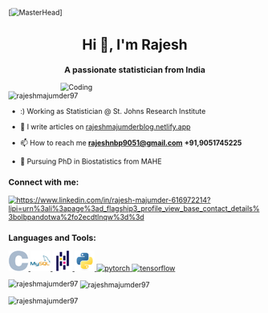 [![MasterHead](https://th.bing.com/th/id/R.9d7f465640409458b81bc841e29b2663?rik=6Vm%2ft0xpeq%2fRzA&riu=http%3a%2f%2fwww.wallpapersin4k.org%2fwp-content%2fuploads%2f2017%2f04%2fStatistics-Wallpaper-6.jpg&ehk=%2bGNUTRTOOwgGJhlaZifwnP%2fmYDnzgqPU09dREogHVCQ%3d&risl=&pid=ImgRaw&r=0)]

<h1 align="center">Hi 👋, I'm Rajesh</h1>
<h3 align="center">A passionate statistician from India</h3>

<img align="right" alt="Coding" width="400" src="https://cdn.dribbble.com/users/1162077/screenshots/3848914/programmer.gif">

<p align="left"> <img src="https://komarev.com/ghpvc/?username=rajeshmajumder97&label=Profile%20views&color=0e75b6&style=flat" alt="rajeshmajumder97" /> </p>

- :) Working as Statistician @ St. Johns Research Institute

- 📝 I write articles on [rajeshmajumderblog.netlify.app](https://rajeshmajumderblog.netlify.app/)

- 📫 How to reach me **rajeshnbp9051@gmail.com** **+91,9051745225**

- 🌱 Pursuing PhD in Biostatistics from MAHE

<h3 align="left">Connect with me:</h3>
<p align="left">
<a href="https://linkedin.com/in/https://www.linkedin.com/in/rajesh-majumder-616972214?lipi=urn%3ali%3apage%3ad_flagship3_profile_view_base_contact_details%3bolbpandotwa%2fo2ecdtlnqw%3d%3d" target="blank"><img align="center" src="https://raw.githubusercontent.com/rahuldkjain/github-profile-readme-generator/master/src/images/icons/Social/linked-in-alt.svg" alt="https://www.linkedin.com/in/rajesh-majumder-616972214?lipi=urn%3ali%3apage%3ad_flagship3_profile_view_base_contact_details%3bolbpandotwa%2fo2ecdtlnqw%3d%3d" height="30" width="40" /></a>
</p>

<h3 align="left">Languages and Tools:</h3>
<p align="left"> <a href="https://www.cprogramming.com/" target="_blank" rel="noreferrer"> <img src="https://raw.githubusercontent.com/devicons/devicon/master/icons/c/c-original.svg" alt="c" width="40" height="40"/> </a> <a href="https://www.mysql.com/" target="_blank" rel="noreferrer"> <img src="https://raw.githubusercontent.com/devicons/devicon/master/icons/mysql/mysql-original-wordmark.svg" alt="mysql" width="40" height="40"/> </a> <a href="https://pandas.pydata.org/" target="_blank" rel="noreferrer"> <img src="https://raw.githubusercontent.com/devicons/devicon/2ae2a900d2f041da66e950e4d48052658d850630/icons/pandas/pandas-original.svg" alt="pandas" width="40" height="40"/> </a> <a href="https://www.python.org" target="_blank" rel="noreferrer"> <img src="https://raw.githubusercontent.com/devicons/devicon/master/icons/python/python-original.svg" alt="python" width="40" height="40"/> </a> <a href="https://pytorch.org/" target="_blank" rel="noreferrer"> <img src="https://www.vectorlogo.zone/logos/pytorch/pytorch-icon.svg" alt="pytorch" width="40" height="40"/> </a> <a href="https://www.tensorflow.org" target="_blank" rel="noreferrer"> <img src="https://www.vectorlogo.zone/logos/tensorflow/tensorflow-icon.svg" alt="tensorflow" width="40" height="40"/> </a> </p>

<p><img align="left" src="https://github-readme-stats.vercel.app/api/top-langs?username=rajeshmajumder97&show_icons=true&locale=en&layout=compact" alt="rajeshmajumder97" /></p>

<p>&nbsp;<img align="center" src="https://github-readme-stats.vercel.app/api?username=rajeshmajumder97&show_icons=true&locale=en" alt="rajeshmajumder97" /></p>

<p><img align="center" src="https://github-readme-streak-stats.herokuapp.com/?user=rajeshmajumder97&" alt="rajeshmajumder97" /></p>

